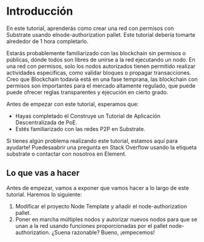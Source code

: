 # Introducción

En este tutorial, aprenderás como crear una red con permisos con Substrate usando elnode-authorization pallet. Este tutorial debería tomarte alrededor de 1 hora completarlo.

Estarás probablemente familiarizado con las blockchain sin permisos o públicas, dónde todos son libres de unirse a la red ejecutando un nodo. En una red con permisos, solo los nodos autorizados tienen permitido realizar actividades específicas, como validar bloques o propagar transacciones. Creo que Blockchain todavía está en una fase temprana, las blockchain con permisos son importantes para el mercado altamente regulado, que puede puede ofrecer reglas transparentes y ejecución en cierto grado.

Antes de empezar con este tutorial, esperamos que:

- Hayas completado el Construye un Tutorial de Aplicación Descentralizada de PoE.
- Estés familiarizado con las redes P2P en Substrate.

Si tienes algún problema realizando este tutorial, estamos aquí para ayudarte! Puedesaabrir una pregunta en Stack Overflow usando la etiqueta substrate o contactar con nosotros en Element.

## Lo que vas a hacer

Antes de empezar, vamos a exponer que vamos hacer a lo largo de este tutorial. Haremos lo siguiente:

1. Modificar el proyecto Node Template y añadir el node-authorization pallet.
2. Poner en marcha múltiples nodos y autorizar nuevos nodos para que se unan a la red usando funciones proporcionadas por el pallet node-authorization.
¿Suena razonable? Bueno, ¡empecemos!



